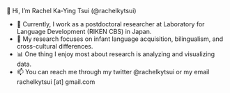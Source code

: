 👋 Hi, I’m Rachel Ka-Ying Tsui (@rachelkytsui)
- 📍 Currently, I work as a postdoctoral researcher at Laboratory for Language Development (RIKEN CBS) in Japan.
- 🔎 My research focuses on infant language acquisition, bilingualism, and cross-cultural differences.
- 📊 One thing I enjoy most about research is analyzing and visualizing data.
- 📫 You can reach me through my twitter @rachelkytsui or my email rachelkytsui [at] gmail.com

<!---
rachelkytsui/rachelkytsui is a ✨ special ✨ repository because its `README.md` (this file) appears on your GitHub profile.
You can click the Preview link to take a look at your changes.
--->
